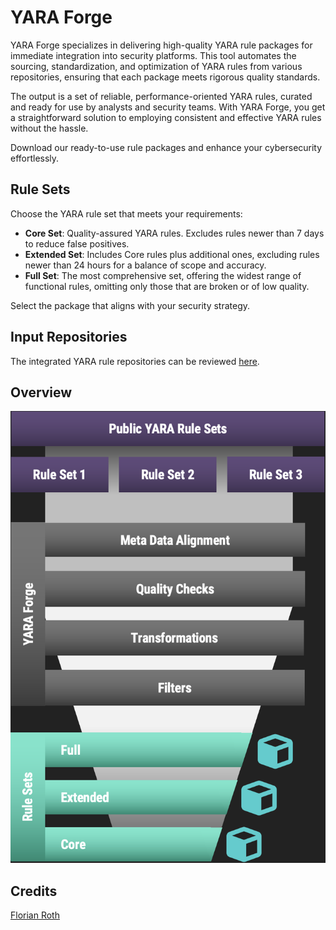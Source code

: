 # YARA Forge

YARA Forge specializes in delivering high-quality YARA rule packages for immediate integration into security platforms. This tool automates the sourcing, standardization, and optimization of YARA rules from various repositories, ensuring that each package meets rigorous quality standards.

The output is a set of reliable, performance-oriented YARA rules, curated and ready for use by analysts and security teams. With YARA Forge, you get a straightforward solution to employing consistent and effective YARA rules without the hassle.

Download our ready-to-use rule packages and enhance your cybersecurity effortlessly.

## Rule Sets

Choose the YARA rule set that meets your requirements:

- **Core Set**: Quality-assured YARA rules. Excludes rules newer than 7 days to reduce false positives.
- **Extended Set**: Includes Core rules plus additional ones, excluding rules newer than 24 hours for a balance of scope and accuracy.
- **Full Set**: The most comprehensive set, offering the widest range of functional rules, omitting only those that are broken or of low quality.

Select the package that aligns with your security strategy.

## Input Repositories

The integrated YARA rule repositories can be reviewed [here](https://github.com/YARAHQ/yara-forge/blob/master/yara-forge-config.yml).

## Overview

![YARA Forge Overview](./images/yara-forge-infograph.png)

## Credits

[Florian Roth](https://x.com/cyb3rops)
